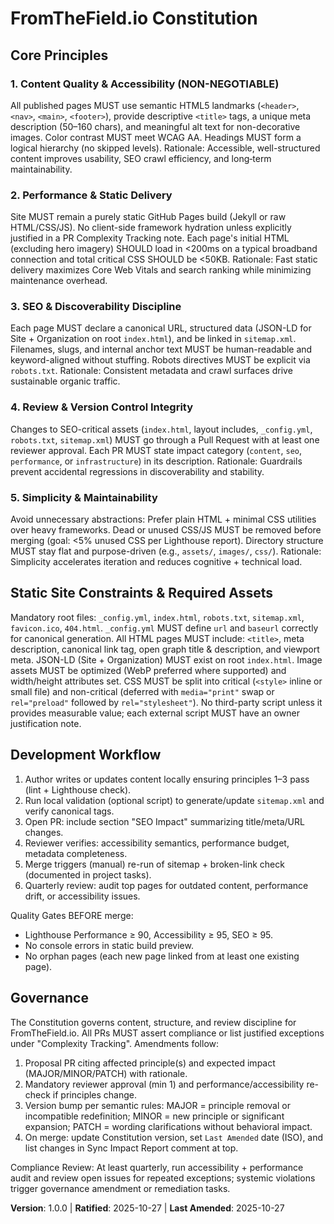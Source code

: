 <!--
Sync Impact Report
Version change: TEMPLATE → 1.0.0
Modified principles: (initial ratification)
Added sections: Core Principles, Static Site Constraints & Required Assets, Development Workflow, Governance
Removed sections: None
Templates requiring updates:
	- .specify/memory/constitution.md ✅ updated
	- .specify/templates/plan-template.md ✅ updated (Constitution Check gates inserted)
	- .specify/templates/spec-template.md ✅ no changes needed
	- .specify/templates/tasks-template.md ✅ no changes needed
Deferred TODOs: None
-->

# FromTheField.io Constitution

## Core Principles

### 1. Content Quality & Accessibility (NON-NEGOTIABLE)
All published pages MUST use semantic HTML5 landmarks (`<header>`, `<nav>`, `<main>`, `<footer>`),
provide descriptive `<title>` tags, a unique meta description (50–160 chars), and meaningful alt
text for non-decorative images. Color contrast MUST meet WCAG AA. Headings MUST form a logical
hierarchy (no skipped levels). Rationale: Accessible, well-structured content improves usability,
SEO crawl efficiency, and long‑term maintainability.

### 2. Performance & Static Delivery
Site MUST remain a purely static GitHub Pages build (Jekyll or raw HTML/CSS/JS). No client-side
framework hydration unless explicitly justified in a PR Complexity Tracking note. Each page's
initial HTML (excluding hero imagery) SHOULD load in <200ms on a typical broadband connection and
total critical CSS SHOULD be <50KB. Rationale: Fast static delivery maximizes Core Web Vitals and
search ranking while minimizing maintenance overhead.

### 3. SEO & Discoverability Discipline
Each page MUST declare a canonical URL, structured data (JSON-LD for Site + Organization on root
`index.html`), and be linked in `sitemap.xml`. Filenames, slugs, and internal anchor text MUST be
human-readable and keyword-aligned without stuffing. Robots directives MUST be explicit via
`robots.txt`. Rationale: Consistent metadata and crawl surfaces drive sustainable organic traffic.

### 4. Review & Version Control Integrity
Changes to SEO-critical assets (`index.html`, layout includes, `_config.yml`, `robots.txt`,
`sitemap.xml`) MUST go through a Pull Request with at least one reviewer approval. Each PR MUST
state impact category (`content`, `seo`, `performance`, or `infrastructure`) in its description.
Rationale: Guardrails prevent accidental regressions in discoverability and stability.

### 5. Simplicity & Maintainability
Avoid unnecessary abstractions: Prefer plain HTML + minimal CSS utilities over heavy frameworks.
Dead or unused CSS/JS MUST be removed before merging (goal: <5% unused CSS per Lighthouse report).
Directory structure MUST stay flat and purpose-driven (e.g., `assets/`, `images/`, `css/`).
Rationale: Simplicity accelerates iteration and reduces cognitive + technical load.

## Static Site Constraints & Required Assets

Mandatory root files: `_config.yml`, `index.html`, `robots.txt`, `sitemap.xml`, `favicon.ico`,
`404.html`. `_config.yml` MUST define `url` and `baseurl` correctly for canonical generation.
All HTML pages MUST include: `<title>`, meta description, canonical link tag, open graph title &
description, and viewport meta. JSON-LD (Site + Organization) MUST exist on root `index.html`.
Image assets MUST be optimized (WebP preferred where supported) and width/height attributes set.
CSS MUST be split into critical (`<style>` inline or small file) and non-critical (deferred with
`media="print"` swap or `rel="preload"` followed by `rel="stylesheet"`). No third-party script
unless it provides measurable value; each external script MUST have an owner justification note.

## Development Workflow

1. Author writes or updates content locally ensuring principles 1–3 pass (lint + Lighthouse check).
2. Run local validation (optional script) to generate/update `sitemap.xml` and verify canonical tags.
3. Open PR: include section "SEO Impact" summarizing title/meta/URL changes.
4. Reviewer verifies: accessibility semantics, performance budget, metadata completeness.
5. Merge triggers (manual) re-run of sitemap + broken-link check (documented in project tasks).
6. Quarterly review: audit top pages for outdated content, performance drift, or accessibility issues.

Quality Gates BEFORE merge:
* Lighthouse Performance ≥ 90, Accessibility ≥ 95, SEO ≥ 95.
* No console errors in static build preview.
* No orphan pages (each new page linked from at least one existing page).

## Governance

The Constitution governs content, structure, and review discipline for FromTheField.io. All PRs MUST
assert compliance or list justified exceptions under "Complexity Tracking". Amendments follow:

1. Proposal PR citing affected principle(s) and expected impact (MAJOR/MINOR/PATCH) with rationale.
2. Mandatory reviewer approval (min 1) and performance/accessibility re-check if principles change.
3. Version bump per semantic rules: MAJOR = principle removal or incompatible redefinition; MINOR =
new principle or significant expansion; PATCH = wording clarifications without behavioral impact.
4. On merge: update Constitution version, set `Last Amended` date (ISO), and list changes in Sync
Impact Report comment at top.

Compliance Review: At least quarterly, run accessibility + performance audit and review open issues
for repeated exceptions; systemic violations trigger governance amendment or remediation tasks.

**Version**: 1.0.0 | **Ratified**: 2025-10-27 | **Last Amended**: 2025-10-27

